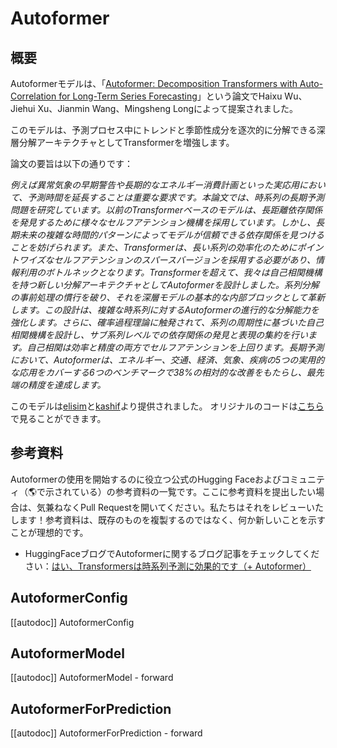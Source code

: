 <!--Copyright 2023 The HuggingFace Team. All rights reserved.

Licensed under the Apache License, Version 2.0 (the "License"); you may not use this file except in compliance with
the License. You may obtain a copy of the License at

http://www.apache.org/licenses/LICENSE-2.0

Unless required by applicable law or agreed to in writing, software distributed under the License is distributed on
an "AS IS" BASIS, WITHOUT WARRANTIES OR CONDITIONS OF ANY KIND, either express or implied. See the License for the
specific language governing permissions and limitations under the License.

⚠️ Note that this file is in Markdown but contain specific syntax for our doc-builder (similar to MDX) that may not be
rendered properly in your Markdown viewer.

-->

# Autoformer

## 概要

Autoformerモデルは、「[Autoformer: Decomposition Transformers with Auto-Correlation for Long-Term Series Forecasting](https://arxiv.org/abs/2106.13008)」という論文でHaixu Wu、Jiehui Xu、Jianmin Wang、Mingsheng Longによって提案されました。

このモデルは、予測プロセス中にトレンドと季節性成分を逐次的に分解できる深層分解アーキテクチャとしてTransformerを増強します。

論文の要旨は以下の通りです：

*例えば異常気象の早期警告や長期的なエネルギー消費計画といった実応用において、予測時間を延長することは重要な要求です。本論文では、時系列の長期予測問題を研究しています。以前のTransformerベースのモデルは、長距離依存関係を発見するために様々なセルフアテンション機構を採用しています。しかし、長期未来の複雑な時間的パターンによってモデルが信頼できる依存関係を見つけることを妨げられます。また、Transformerは、長い系列の効率化のためにポイントワイズなセルフアテンションのスパースバージョンを採用する必要があり、情報利用のボトルネックとなります。Transformerを超えて、我々は自己相関機構を持つ新しい分解アーキテクチャとしてAutoformerを設計しました。系列分解の事前処理の慣行を破り、それを深層モデルの基本的な内部ブロックとして革新します。この設計は、複雑な時系列に対するAutoformerの進行的な分解能力を強化します。さらに、確率過程理論に触発されて、系列の周期性に基づいた自己相関機構を設計し、サブ系列レベルでの依存関係の発見と表現の集約を行います。自己相関は効率と精度の両方でセルフアテンションを上回ります。長期予測において、Autoformerは、エネルギー、交通、経済、気象、疾病の5つの実用的な応用をカバーする6つのベンチマークで38%の相対的な改善をもたらし、最先端の精度を達成します。*

このモデルは[elisim](https://hf-mirror.com/elisim)と[kashif](https://hf-mirror.com/kashif)より提供されました。
オリジナルのコードは[こちら](https://github.com/thuml/Autoformer)で見ることができます。

## 参考資料

Autoformerの使用を開始するのに役立つ公式のHugging Faceおよびコミュニティ（🌎で示されている）の参考資料の一覧です。ここに参考資料を提出したい場合は、気兼ねなくPull Requestを開いてください。私たちはそれをレビューいたします！参考資料は、既存のものを複製するのではなく、何か新しいことを示すことが理想的です。

- HuggingFaceブログでAutoformerに関するブログ記事をチェックしてください：[はい、Transformersは時系列予測に効果的です（+ Autoformer）](https://hf-mirror.com/blog/autoformer)

## AutoformerConfig

[[autodoc]] AutoformerConfig

## AutoformerModel

[[autodoc]] AutoformerModel
    - forward

## AutoformerForPrediction

[[autodoc]] AutoformerForPrediction
    - forward
